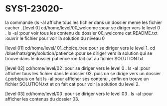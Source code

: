 # SYS1-23020-
la commande (ls -al affiche tous les fichier dans un dossier meme les fichier cacher .
[level 0]
cd/home/level/00_welcome :pour se diriger vers le level 0 .
ls -al :pour voir tous les contenu du dossier  00_welcome
cat README.txt :ouvrir le fichier pour voir la solution du niveau 0

[level 01]
cd/home/level/ 01_choice_tree:pour se diriger vers le level 1.
cd /blue/hats/grey/solution/patience :pour se diriger vers la solution qui se trouve dans le dossier patience :on fait cat au fichier SOLUTION.txt

[level 02]
cd/home/level/02 :pour se diriger vers le level 0 .
ls -al :pour afficher tous les fichier dans le dossier 02.
puis on se dirige vers un dossier (.porb)puis on fait ls -al pour afficher ses contenu ,
enfin on trouve un fichier SOLUTION.txt et on fait cat pour voir la solution du level 2.

[level 03]
cd/home/level/03 :pour se diriger vers le level 03 .
ls -al :pour afficher les contenus du dossier 03.
